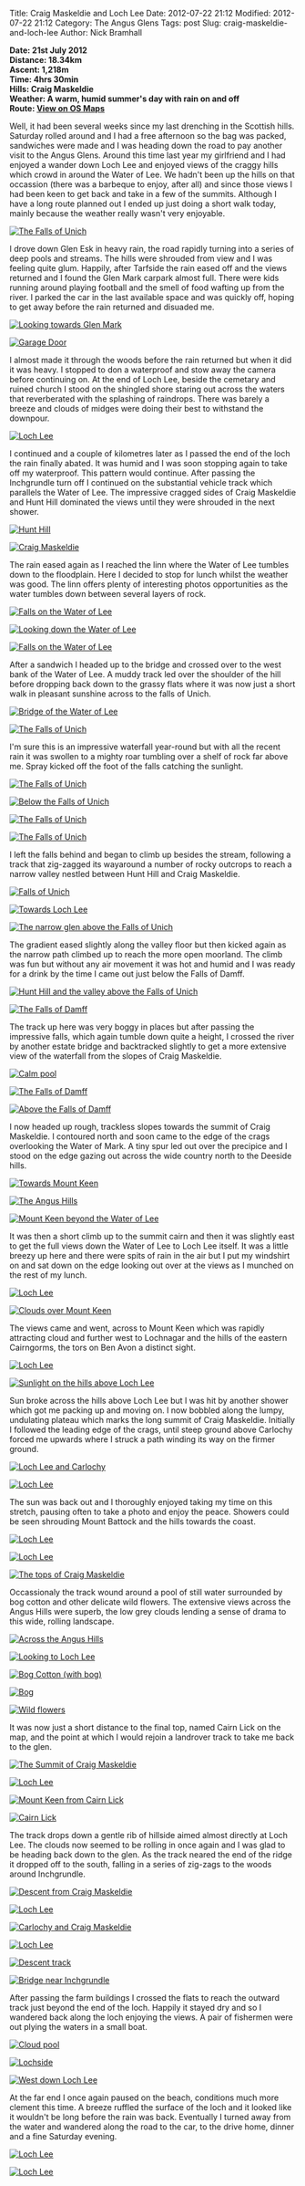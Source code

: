 Title: Craig Maskeldie and Loch Lee
Date: 2012-07-22 21:12
Modified: 2012-07-22 21:12
Category:  The Angus Glens
Tags: post
Slug: craig-maskeldie-and-loch-lee
Author: Nick Bramhall


**Date: 21st July 2012  
Distance: 18.34km  
Ascent: 1,218m  
Time: 4hrs 30min  
Hills: Craig Maskeldie  
Weather: A warm, humid summer's day with rain on and off  
Route: [View on OS Maps](https://www.invertedworld.co.uk/trip/384)**

Well, it had been several weeks since my last drenching in the Scottish hills. Saturday rolled around and I had a free afternoon so the bag was packed, sandwiches were made and I was heading down the road to pay another visit to the Angus Glens. Around this time last year my girlfriend and I had enjoyed a wander down Loch Lee and enjoyed views of the craggy hills which crowd in around the Water of Lee. We hadn't been up the hills on that occassion (there was a barbeque to enjoy, after all) and since those views I had been keen to get back and take in a few of the summits. Although I have a long route planned out I ended up just doing a short walk today, mainly because the weather really wasn't very enjoyable.

[![The Falls of Unich](http://farm9.staticflickr.com/8293/7622156058_c72acab5ec_b.jpg)](http://flic.kr/p/cBxxrL "The Falls of Unich by Nick Bramhall, on Flickr")

<!--more-->

I drove down Glen Esk in heavy rain, the road rapidly turning into a series of deep pools and streams. The hills were shrouded from view and I was feeling quite glum. Happily, after Tarfside the rain eased off and the views returned and I found the Glen Mark carpark almost full. There were kids running around playing football and the smell of food wafting up from the river. I parked the car in the last available space and was quickly off, hoping to get away before the rain returned and disuaded me.

[![Looking towards Glen Mark](http://farm8.staticflickr.com/7270/7621437416_fffca6a4a8_b.jpg)](http://flic.kr/p/cBtRPo "Looking towards Glen Mark by Nick Bramhall, on Flickr")

[![Garage Door](http://farm8.staticflickr.com/7113/7621439176_cf737fbdbe_b.jpg)](http://flic.kr/p/cBtSkJ "Garage Door by Nick Bramhall, on Flickr")

I almost made it through the woods before the rain returned but when it did it was heavy. I stopped to don a waterproof and stow away the camera before continuing on. At the end of Loch Lee, beside the cemetary and ruined church I stood on the shingled shore staring out across the waters that reverberated with the splashing of raindrops. There was barely a breeze and clouds of midges were doing their best to withstand the downpour.

[![Loch Lee](http://farm9.staticflickr.com/8290/7621441088_7e4ccf7f8d_b.jpg)](http://flic.kr/p/cBtSUG "Loch Lee by Nick Bramhall, on Flickr")

I continued and a couple of kilometres later as I passed the end of the loch the rain finally abated. It was humid and I was soon stopping again to take off my waterproof. This pattern would continue. After passing the Inchgrundle turn off I continued on the substantial vehicle track which parallels the Water of Lee. The impressive cragged sides of Craig Maskeldie and Hunt Hill dominated the views until they were shrouded in the next shower.

[![Hunt Hill](http://farm8.staticflickr.com/7120/7621445334_c1be807767_b.jpg)](http://flic.kr/p/cBtUaU "Hunt Hill by Nick Bramhall, on Flickr")

[![Craig Maskeldie](http://farm8.staticflickr.com/7113/7621447484_c50d5af5f6_b.jpg)](http://flic.kr/p/cBtUNY "Craig Maskeldie by Nick Bramhall, on Flickr")

The rain eased again as I reached the linn where the Water of Lee tumbles down to the floodplain. Here I decided to stop for lunch whilst the weather was good. The linn offers plenty of interesting photos opportunities as the water tumbles down between several layers of rock.

[![Falls on the Water of Lee](http://farm9.staticflickr.com/8015/7621460030_a0fc9144a9_b.jpg)](http://flic.kr/p/cBtYxh "Falls on the Water of Lee by Nick Bramhall, on Flickr")

[![Looking down the Water of Lee](http://farm9.staticflickr.com/8293/7621466584_dbe68e7552_b.jpg)](http://flic.kr/p/cBu1uh "Looking down the Water of Lee by Nick Bramhall, on Flickr")

[![Falls on the Water of Lee](http://farm8.staticflickr.com/7132/7621456428_9cc9ae2c71_b.jpg)](http://flic.kr/p/cBtXtb "Falls on the Water of Lee by Nick Bramhall, on Flickr")

After a sandwich I headed up to the bridge and crossed over to the west bank of the Water of Lee. A muddy track led over the shoulder of the hill before dropping back down to the grassy flats where it was now just a short walk in pleasant sunshine across to the falls of Unich.

[![Bridge of the Water of Lee](http://farm8.staticflickr.com/7122/7621435744_65ed26f434_b.jpg)](http://flic.kr/p/cBtRjy "Bridge of the Water of Lee by Nick Bramhall, on Flickr")

[![The Falls of Unich](http://farm9.staticflickr.com/8152/7622111150_cb817e6e45_b.jpg)](http://flic.kr/p/cBxj6u "The Falls of Unich by Nick Bramhall, on Flickr")

I'm sure this is an impressive waterfall year-round but with all the recent rain it was swollen to a mighty roar tumbling over a shelf of rock far above me. Spray kicked off the foot of the falls catching the sunlight.

[![The Falls of Unich](http://farm9.staticflickr.com/8152/7617884736_a34bdf7eda_b.jpg)](http://flic.kr/p/cBaDJh "The Falls of Unich by Nick Bramhall, on Flickr")

[![Below the Falls of Unich](http://farm9.staticflickr.com/8429/7622122324_7c0b133675_b.jpg)](http://flic.kr/p/cBxnq9 "Below the Falls of Unich by Nick Bramhall, on Flickr")

[![The Falls of Unich](http://farm8.staticflickr.com/7131/7622150460_09103a83e1_b.jpg)](http://flic.kr/p/cBxvMf "The Falls of Unich by Nick Bramhall, on Flickr")

[![The Falls of Unich](http://farm8.staticflickr.com/7117/7622153794_8f667702ea_b.jpg)](http://flic.kr/p/cBxwLJ "The Falls of Unich by Nick Bramhall, on Flickr")

I left the falls behind and began to climb up besides the stream, following a track that zig-zagged its wayaround a number of rocky outcrops to reach a narrow valley nestled between Hunt Hill and Craig Maskeldie.

[![Falls of Unich](http://farm8.staticflickr.com/7278/7622165370_86d3a0d04a_b.jpg)](http://flic.kr/p/cBxAdj "Falls of Unich by Nick Bramhall, on Flickr")

[![Towards Loch Lee](http://farm9.staticflickr.com/8149/7622176342_4cabbe1cc3_b.jpg)](http://flic.kr/p/cBxDtu "Towards Loch Lee by Nick Bramhall, on Flickr")

[![The narrow glen above the Falls of Unich](http://farm9.staticflickr.com/8155/7622191668_c9278c2d1d_b.jpg)](http://flic.kr/p/cBxJ2J "The narrow glen above the Falls of Unich by Nick Bramhall, on Flickr")

The gradient eased slightly along the valley floor but then kicked again as the narrow path climbed up to reach the more open moorland. The climb was fun but without any air movement it was hot and humid and I was ready for a drink by the time I came out just below the Falls of Damff.

[![Hunt Hill and the valley above the Falls of Unich](http://farm9.staticflickr.com/8009/7622204840_ee6e2bfff2_b.jpg)](http://flic.kr/p/cBxMWQ "Hunt Hill and the valley above the Falls of Unich by Nick Bramhall, on Flickr")

[![The Falls of Damff](http://farm9.staticflickr.com/8155/7622210066_8a71e30a1d_b.jpg)](http://flic.kr/p/cBxPuW "The Falls of Damff by Nick Bramhall, on Flickr")

The track up here was very boggy in places but after passing the impressive falls, which again tumble down quite a height, I crossed the river by another estate bridge and backtracked slightly to get a more extensive view of the waterfall from the slopes of Craig Maskeldie.

[![Calm pool](http://farm9.staticflickr.com/8007/7622220456_416493567b_b.jpg)](http://flic.kr/p/cBxSA5 "Calm pool by Nick Bramhall, on Flickr")

[![The Falls of Damff](http://farm9.staticflickr.com/8022/7622224368_d52b6cf074_b.jpg)](http://flic.kr/p/cBxTKw "The Falls of Damff by Nick Bramhall, on Flickr")

[![Above the Falls of Damff](http://farm9.staticflickr.com/8028/7622240790_8d4abd9630_b.jpg)](http://flic.kr/p/cBxYCE "Above the Falls of Damff by Nick Bramhall, on Flickr")

I now headed up rough, trackless slopes towards the summit of Craig Maskeldie. I contoured north and soon came to the edge of the crags overlooking the Water of Mark. A tiny spur led out over the precipice and I stood on the edge gazing out across the wide country north to the Deeside hills.

[![Towards Mount Keen](http://farm9.staticflickr.com/8283/7622256288_119a2ff265_b.jpg)](http://flic.kr/p/cBy4eS "Towards Mount Keen by Nick Bramhall, on Flickr")

[![The Angus Hills](http://farm9.staticflickr.com/8158/7622264206_caaa644936_b.jpg)](http://flic.kr/p/cBy6Ao "The Angus Hills by Nick Bramhall, on Flickr")

[![Mount Keen beyond the Water of Lee](http://farm8.staticflickr.com/7266/7622267290_1510ef8da0_b.jpg)](http://flic.kr/p/cBy7vy "Mount Keen beyond the Water of Lee by Nick Bramhall, on Flickr")

It was then a short climb up to the summit cairn and then it was slightly east to get the full views down the Water of Lee to Loch Lee itself. It was a little breezy up here and there were spits of rain in the air but I put my windshirt on and sat down on the edge looking out over at the views as I munched on the rest of my lunch.

[![Loch Lee](http://farm8.staticflickr.com/7111/7622107158_429b450bda_b.jpg)](http://flic.kr/p/cBxhUE "Loch Lee by Nick Bramhall, on Flickr")

[![Clouds over Mount Keen](http://farm9.staticflickr.com/8284/7622711632_8df054b3fe_b.jpg)](http://flic.kr/p/cBAoAC "Clouds over Mount Keen by Nick Bramhall, on Flickr")

The views came and went, across to Mount Keen which was rapidly attracting cloud and further west to Lochnagar and the hills of the eastern Cairngorms, the tors on Ben Avon a distinct sight.

[![Loch Lee](http://farm8.staticflickr.com/7127/7622704702_0eb0f5e616_b.jpg)](http://flic.kr/p/cBAmx9 "Loch Lee by Nick Bramhall, on Flickr")

[![Sunlight on the hills above Loch Lee](http://farm9.staticflickr.com/8153/7622703142_5b635ff30e_b.jpg)](http://flic.kr/p/cBAm5f "Sunlight on the hills above Loch Lee by Nick Bramhall, on Flickr")

Sun broke across the hills above Loch Lee but I was hit by another shower which got me packing up and moving on. I now bobbled along the lumpy, undulating plateau which marks the long summit of Craig Maskeldie. Initially I followed the leading edge of the crags, until steep ground above Carlochy forced me upwards where I struck a path winding its way on the firmer ground.

[![Loch Lee and Carlochy](http://farm8.staticflickr.com/7131/7622717270_53224c45bd_b.jpg)](http://flic.kr/p/cBAqgQ "Loch Lee and Carlochy by Nick Bramhall, on Flickr")

[![Loch Lee](http://farm9.staticflickr.com/8431/7622722874_fe9734a14a_b.jpg)](http://flic.kr/p/cBArWs "Loch Lee by Nick Bramhall, on Flickr")

The sun was back out and I thoroughly enjoyed taking my time on this stretch, pausing often to take a photo and enjoy the peace. Showers could be seen shrouding Mount Battock and the hills towards the coast.

[![Loch Lee](http://farm9.staticflickr.com/8145/7622729920_9d01994df7_b.jpg)](http://flic.kr/p/cBAu2W "Loch Lee by Nick Bramhall, on Flickr")

[![Loch Lee](http://farm8.staticflickr.com/7264/7622744316_5e885ddcf9_b.jpg)](http://flic.kr/p/cBAyj9 "Loch Lee by Nick Bramhall, on Flickr")

[![The tops of Craig Maskeldie](http://farm8.staticflickr.com/7251/7622755144_bc83366f8a_b.jpg)](http://flic.kr/p/cBABwQ "The tops of Craig Maskeldie by Nick Bramhall, on Flickr")

Occassionaly the track wound around a pool of still water surrounded by bog cotton and other delicate wild flowers. The extensive views across the Angus Hills were superb, the low grey clouds lending a sense of drama to this wide, rolling landscape.

[![Across the Angus Hills](http://farm9.staticflickr.com/8007/7622768678_67bc083de8_b.jpg)](http://flic.kr/p/cBAFyb "Across the Angus Hills by Nick Bramhall, on Flickr")

[![Looking to Loch Lee](http://farm9.staticflickr.com/8011/7622772392_0c66c28738_b.jpg)](http://flic.kr/p/cBAGEd "Looking to Loch Lee by Nick Bramhall, on Flickr")

[![Bog Cotton (with bog)](http://farm9.staticflickr.com/8292/7622776962_ae4f0fcc0b_b.jpg)](http://flic.kr/p/cBAJ21 "Bog Cotton (with bog) by Nick Bramhall, on Flickr")

[![Bog](http://farm9.staticflickr.com/8427/7622785872_ffb4eb26e9_b.jpg)](http://flic.kr/p/cBALEC "Bog by Nick Bramhall, on Flickr")

[![Wild flowers](http://farm9.staticflickr.com/8146/7622788020_106ba1d048_b.jpg)](http://flic.kr/p/cBAMiE "Wild flowers by Nick Bramhall, on Flickr")

It was now just a short distance to the final top, named Cairn Lick on the map, and the point at which I would rejoin a landrover track to take me back to the glen.

[![The Summit of Craig Maskeldie](http://farm8.staticflickr.com/7118/7622793972_bdb7641017_b.jpg)](http://flic.kr/p/cBAP5h "The Summit of Craig Maskeldie by Nick Bramhall, on Flickr")

[![Loch Lee](http://farm8.staticflickr.com/7246/7622797330_8b3fd266b3_b.jpg)](http://flic.kr/p/cBAQ5b "Loch Lee by Nick Bramhall, on Flickr")

[![Mount Keen from Cairn Lick](http://farm8.staticflickr.com/7127/7622805470_9fc77acd36_b.jpg)](http://flic.kr/p/cBASuw "Mount Keen from Cairn Lick by Nick Bramhall, on Flickr")

[![Cairn Lick](http://farm9.staticflickr.com/8431/7622809536_db8103bd90_b.jpg)](http://flic.kr/p/cBATGC "Cairn Lick by Nick Bramhall, on Flickr")

The track drops down a gentle rib of hillside aimed almost directly at Loch Lee. The clouds now seemed to be rolling in once again and I was glad to be heading back down to the glen. As the track neared the end of the ridge it dropped off to the south, falling in a series of zig-zags to the woods around Inchgrundle.

[![Descent from Craig Maskeldie](http://farm9.staticflickr.com/8026/7622812904_5fea838b11_b.jpg)](http://flic.kr/p/cBAUGG "Descent from Craig Maskeldie by Nick Bramhall, on Flickr")

[![Loch Lee](http://farm8.staticflickr.com/7138/7622823602_b84a3535e3_b.jpg)](http://flic.kr/p/cBAXT9 "Loch Lee by Nick Bramhall, on Flickr")

[![Carlochy and Craig Maskeldie](http://farm9.staticflickr.com/8294/7622833662_fa6fb2e950_b.jpg)](http://flic.kr/p/cBB1SA "Carlochy and Craig Maskeldie by Nick Bramhall, on Flickr")

[![Loch Lee](http://farm9.staticflickr.com/8429/7622857788_763fcefa35_b.jpg)](http://flic.kr/p/cBB93y "Loch Lee by Nick Bramhall, on Flickr")

[![Descent track](http://farm8.staticflickr.com/7276/7622852888_a720e05086_b.jpg)](http://flic.kr/p/cBB7A5 "Descent track by Nick Bramhall, on Flickr")

[![Bridge near Inchgrundle](http://farm9.staticflickr.com/8144/7622863900_c45ab6d844_b.jpg)](http://flic.kr/p/cBBaRW "Bridge near Inchgrundle by Nick Bramhall, on Flickr")

After passing the farm buildings I crossed the flats to reach the outward track just beyond the end of the loch. Happily it stayed dry and so I wandered back along the loch enjoying the views. A pair of fishermen were out plying the waters in a small boat.

[![Cloud pool](http://farm8.staticflickr.com/7278/7622869442_8a4dd433d6_b.jpg)](http://flic.kr/p/cBBcvu "Cloud pool by Nick Bramhall, on Flickr")

[![Lochside](http://farm8.staticflickr.com/7133/7622880372_f5526fe980_b.jpg)](http://flic.kr/p/cBBfKW "Lochside by Nick Bramhall, on Flickr")

[![West down Loch Lee](http://farm9.staticflickr.com/8159/7622890876_7bb13c071f_b.jpg)](http://flic.kr/p/cBBiT3 "West down Loch Lee by Nick Bramhall, on Flickr")

At the far end I once again paused on the beach, conditions much more clement this time. A breeze ruffled the surface of the loch and it looked like it wouldn't be long before the rain was back. Eventually I turned away from the water and wandered along the road to the car, to the drive home, dinner and a fine Saturday evening.

[![Loch Lee](http://farm9.staticflickr.com/8290/7622896940_cfe79bb936_b.jpg)](http://flic.kr/p/cBBkFA "Loch Lee by Nick Bramhall, on Flickr")

[![Loch Lee](http://farm8.staticflickr.com/7271/7622901668_272a8abf02_b.jpg)](http://flic.kr/p/cBBn67 "Loch Lee by Nick Bramhall, on Flickr")

 
